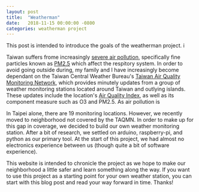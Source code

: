 ```yaml
---
layout: post
title:  "Weatherman"
date:   2018-11-15 00:00:00 -0800
categories: weatherman project
---
```

This post is intended to introduce the goals of the weatherman project. i

Taiwan suffers frome increasingly [severe air pollution](https://en.wikipedia.org/wiki/Air_pollution_in_Taiwan), specifically fine particles known as [PM2.5](https://www.health.ny.gov/environmental/indoors/air/pmq_a.htm) which affect the respitory system. In order to avoid going outside during, my family and I have increasingly become dependant on the Taiwan Central Weather Bureau's [Taiwan Air Quality Monitoring Network](https://taqm.epa.gov.tw/taqm/en/default.aspx), which provides minutely updates from a group of weather monitoring stations located around Taiwan and outlying islands. These updates include the location's [Air Quality Index](https://en.wikipedia.org/wiki/Air_quality_index), as well as its component measure such as O3 and PM2.5. As air pollution is 

In Taipei alone, there are 19 monitoring locations. However, we recently moved to neighborhood not covered by the TAQMN. In order to make up for this gap in coverage, we decided to build our own weather monitoring station. After a bit of research, we settled on arduino, raspberry-pi, and python as our primary tool. At the start of this project, we had almost no electronics experience between us (though quite a bit of software experience). 

This website is intended to chronicle the project as we hope to make our neighborhood a little safer and learn something along the way. If you want to use this project as a starting point for your own weather station, you can start with this blog post and read your way forward in time. Thanks!


